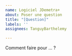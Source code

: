 ```yaml
---
name: Logiciel JDemetra+
about: Poser une question
title: "[Question]"
labels: ''
assignees: TanguyBarthelemy

---
```


Comment faire pour ... ?
